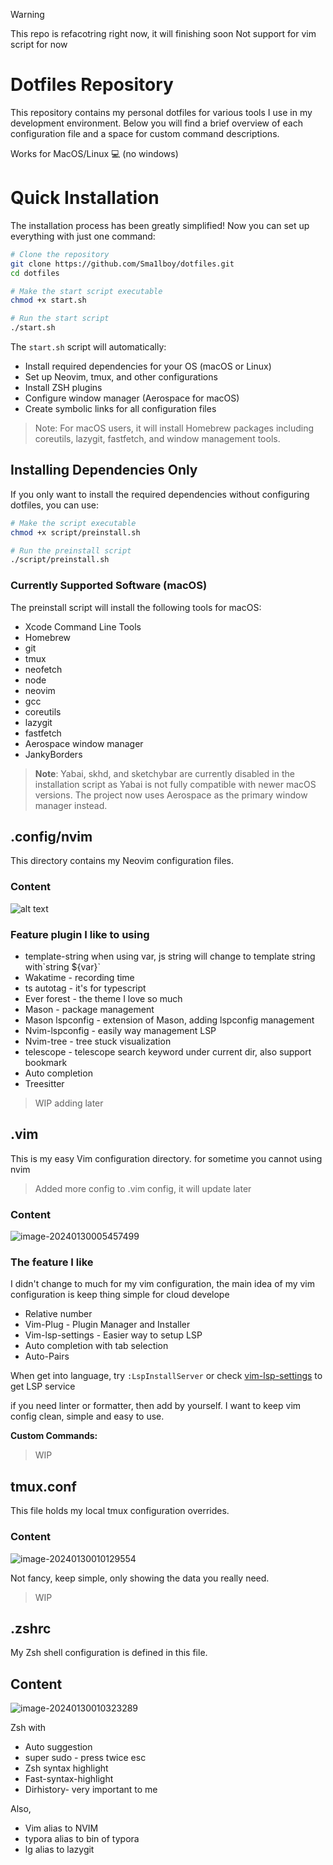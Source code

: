 > [!WARNING]
> This repo is refacotring right now, it will finishing soon
> Not support for vim script for now

# Dotfiles Repository

This repository contains my personal dotfiles for various tools I use in my development environment. Below you will find a brief overview of each configuration file and a space for custom command descriptions.

Works for MacOS/Linux 💻 (no windows)

# Quick Installation

The installation process has been greatly simplified! Now you can set up everything with just one command:

```bash
# Clone the repository
git clone https://github.com/Sma1lboy/dotfiles.git
cd dotfiles

# Make the start script executable
chmod +x start.sh

# Run the start script
./start.sh
```

The `start.sh` script will automatically:

- Install required dependencies for your OS (macOS or Linux)
- Set up Neovim, tmux, and other configurations
- Install ZSH plugins
- Configure window manager (Aerospace for macOS)
- Create symbolic links for all configuration files

> Note: For macOS users, it will install Homebrew packages including coreutils, lazygit, fastfetch, and window management tools.

## Installing Dependencies Only

If you only want to install the required dependencies without configuring dotfiles, you can use:

```bash
# Make the script executable
chmod +x script/preinstall.sh

# Run the preinstall script
./script/preinstall.sh
```

### Currently Supported Software (macOS)

The preinstall script will install the following tools for macOS:

- Xcode Command Line Tools
- Homebrew
- git
- tmux
- neofetch
- node
- neovim
- gcc
- coreutils
- lazygit
- fastfetch
- Aerospace window manager
- JankyBorders

> **Note**: Yabai, skhd, and sketchybar are currently disabled in the installation script as Yabai is not fully compatible with newer macOS versions. The project now uses Aerospace as the primary window manager instead.

## .config/nvim

This directory contains my Neovim configuration files.

### **Content**

![alt text](./readme/image.png)

### Feature plugin I like to using

- template-string when using var, js string will change to template string with\`string ${var}\`
- Wakatime - recording time
- ts autotag - it's for typescript
- Ever forest - the theme I love so much
- Mason - package management
- Mason lspconfig - extension of Mason, adding lspconfig management
- Nvim-lspconfig - easily way management LSP
- Nvim-tree - tree stuck visualization
- telescope - telescope search keyword under current dir, also support bookmark
- Auto completion
- Treesitter

> WIP adding later

## .vim

This is my easy Vim configuration directory. for sometime you cannot using nvim

> Added more config to .vim config, it will update later

### Content

![image-20240130005457499](./readme/image-20240130005457499.png)

### The feature I like

I didn't change to much for my vim configuration, the main idea of my vim configuration is keep thing simple for cloud develope

- Relative number
- Vim-Plug - Plugin Manager and Installer
- Vim-lsp-settings - Easier way to setup LSP
- Auto completion with tab selection
- Auto-Pairs

When get into language, try `:LspInstallServer` or check [vim-lsp-settings](https://github.com/mattn/vim-lsp-settings) to get LSP service

if you need linter or formatter, then add by yourself. I want to keep vim config clean, simple and easy to use.

**Custom Commands:**

> WIP

## tmux.conf

This file holds my local tmux configuration overrides.

### Content

![image-20240130010129554](./readme/image-20240130010129554.png)

Not fancy, keep simple, only showing the data you really need.

> WIP

## .zshrc

My Zsh shell configuration is defined in this file.

## Content

![image-20240130010323289](./readme/image-20240130010323289.png)

Zsh with

- Auto suggestion
- super sudo - press twice esc
- Zsh syntax highlight
- Fast-syntax-highlight
- Dirhistory- very important to me

Also,

- Vim alias to NVIM
- typora alias to bin of typora
- lg alias to lazygit
